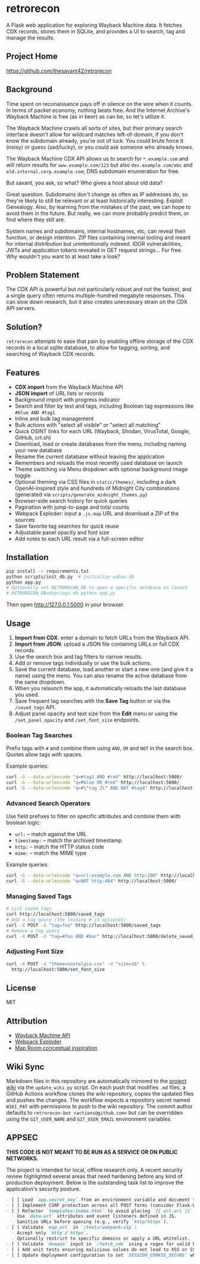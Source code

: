 # retrorecon

A Flask web application for exploring Wayback Machine data. It fetches CDX records, stores them in SQLite, and provides a UI to search, tag and manage the results.

## Project Home
<https://github.com/thesavant42/retrorecon>

## Background

Time spent on reconaissance pays off in silence on the wire when it counts. In terms of packet economy, nothing beats free. And the Internet Archive's Wayback Machine is free (as in beer) as can be, so let's utilize it.

The Wayback Machine crawls all sorts of sites, but their primary search interface doesn't allow for wildcard matches left-of-domain; if you don't know the subdomain already, you're out of luck. You could brute force it (noisy) or guess (sad/lucky), or you could ask someone who already knows.

The Wayback Machine CDX API allows us to search for `*.example.com` and will return results for `www.example.com/123` but also `dev.example.com/abc` and `old.internal.corp.example.com`; DNS subdomain enumeration for free.

But savant, you ask, so what? Who gives a hoot about old data? 

Great question. Subdomains don't change as often as IP addresses do, so they're likely to still be relevant or at least historically interesting. Exploit Genealogy. Also, by learning from the mistakes of the past, we can hope to avoid them in the future. But really, we can more probably predict them, or find where they still are.

System names and subdomains, internal hostnames, etc, can reveal their function, or design intention. ZIP files containing internal tooling and meant for internal distribution but unintentionally indexed. IDOR vulnerabilities, JWTs and application tokens revealed in GET request strings... For free. Why wouldn't you want to at least take a look?

## Problem Statement

The CDX API is powerful but not particularly robust and not the fastest, and a single query often returns multiple-hundred megabyte responses. This can slow down research, but it also creates unecessary strain on the CDX API servers.

## Solution?

 `retrorecon` attempts to ease that pain by enabling offline storage of the CDX records in a local sqlite database, to allow for tagging, sorting, and searching of Wayback CDX records.

## Features
- **CDX import** from the Wayback Machine API
- **JSON import** of URL lists or records
- Background import with progress indicator
- Search and filter by text and tags, including Boolean tag expressions like `#blue AND #tag1`
- Inline and bulk tag management
- Bulk actions with "select all visible" or "select all matching"
- Quick OSINT links for each URL (Wayback, Shodan, VirusTotal, Google, GitHub, crt.sh)
- Download, load or create databases from the menu, including naming your new
  database
- Rename the current database without leaving the application
- Remembers and reloads the most recently used database on launch
- Theme switching via Menu dropdown with optional background image toggle
- Optional theming via CSS files in `static/themes/`, including a dark OpenAI-inspired style and hundreds of Midnight City combinations (generated via `scripts/generate_midnight_themes.py`)
- Browser-side search history for quick queries
- Pagination with jump-to-page and total counts
- Webpack Exploder: input a `.js.map` URL and download a ZIP of the sources
- Save favorite tag searches for quick reuse
- Adjustable panel opacity and font size
- Add notes to each URL result via a full-screen editor

## Installation
```bash
pip install -r requirements.txt
python scripts/init_db.py  # initialize wabax.db
python app.py
# Optionally set RETRORECON_DB to open a specific database on launch
# RETRORECON_DB=dsprings.db python app.py
```
Then open <http://127.0.0.1:5000> in your browser.

## Usage
1. **Import from CDX**: enter a domain to fetch URLs from the Wayback API.
2. **Import from JSON**: upload a JSON file containing URLs or full CDX records.
3. Use the search box and tag filters to narrow results.
4. Add or remove tags individually or use the bulk actions.
5. Save the current database, load another or start a new one (and give it a
   name) using the menu. You can also rename the active database from the same
   dropdown.
6. When you relaunch the app, it automatically reloads the last database you used.
7. Save frequent tag searches with the **Save Tag** button or via the `/saved_tags` API.
8. Adjust panel opacity and text size from the **Edit** menu or using the `/set_panel_opacity` and `/set_font_size` endpoints.

### Boolean Tag Searches

Prefix tags with `#` and combine them using `AND`, `OR` and `NOT` in the search box. Quotes allow tags with spaces.

Example queries:

```bash
curl -G --data-urlencode "q=#tag1 AND #red" http://localhost:5000/
curl -G --data-urlencode "q=#blue OR #red" http://localhost:5000/
curl -G --data-urlencode "q=#\"tag 2\" AND NOT #tag4" http://localhost:5000/
```

### Advanced Search Operators

Use field prefixes to filter on specific attributes and combine them with
boolean logic:

- `url:` – match against the URL
- `timestamp:` – match the archived timestamp
- `http:` – match the HTTP status code
- `mime:` – match the MIME type

Example queries:

```bash
curl -G --data-urlencode "q=url:example.com AND http:200" http://localhost:5000/
curl -G --data-urlencode "q=NOT http:404" http://localhost:5000/
```

### Managing Saved Tags

```bash
# List saved tags
curl http://localhost:5000/saved_tags
# Add a tag query (the leading # is optional)
curl -X POST -d "tag=foo" http://localhost:5000/saved_tags
# Remove a tag query
curl -X POST -d "tag=#foo AND #bar" http://localhost:5000/delete_saved_tag
```

### Adjusting Font Size

```bash
curl -X POST -d "theme=nostalgia.css" -d "size=16" \
  http://localhost:5000/set_font_size
```

## License
MIT

## Attribution
- [Wayback Machine API](https://archive.org/help/wayback_api.php)
- [Webpack Exploder](https://spaceraccoon.github.io/webpack-exploder/)
- [Map Room conceptual inspiration](https://indianajones.fandom.com/wiki/Map_Room)

## Wiki Sync
Markdown files in this repository are automatically mirrored to the
[project wiki](https://github.com/thesavant42/retrorecon/wiki) via the
`update_wiki.py` script. On each push that modifies `.md` files, a GitHub
Actions workflow clones the wiki repository, copies the updated files and
pushes the changes. The workflow expects a repository secret named
`WIKI_PAT` with permissions to push to the wiki repository.
The commit author defaults to `retrorecon-bot <actions@github.com>` but can be
overridden using the `GIT_USER_NAME` and `GIT_USER_EMAIL` environment
variables.

## APPSEC

**THIS CODE IS NOT MEANT TO BE RUN AS A SERVICE OR ON PUBLIC NETWORKS.**

The project is intended for local, offline research only. A recent security
review highlighted several areas that need hardening before any kind of
production deployment. Below is the outstanding task list to improve the
application's security posture.

```markdown
- [ ] Load `app.secret_key` from an environment variable and document the requirement.
- [ ] Implement CSRF protection across all POST forms (consider Flask-WTF).
- [ ] Refactor `templates/index.html` to avoid placing `{{ url.url }}` inside JavaScript strings. 
  - Use `data-url` attributes and event listeners defined in JS.
  - Sanitize URLs before opening (e.g., verify `http/https`).
- [ ] Validate `map_url` in `/tools/webpack-zip`:
  - Accept only `http`/`https`.
  - Optionally restrict to specific domains or apply a URL whitelist.
- [ ] Validate `domain` input in `/fetch_cdx` using a regex for valid hostnames.
- [ ] Add unit tests ensuring malicious values do not lead to XSS or SSRF.
- [ ] Update deployment configuration to set `SESSION_COOKIE_SECURE` when using HTTPS.
```
